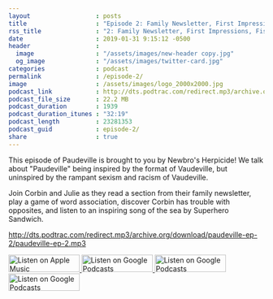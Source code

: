 ```yaml
---
layout                  : posts
title                   : "Episode 2: Family Newsletter, First Impressions, Fishy Fishy"
rss_title               : "2: Family Newsletter, First Impressions, Fishy Fishy"
date                    : 2019-01-31 9:15:12 -0500
header                  : 
  image                 : "/assets/images/new-header copy.jpg"
  og_image              : "/assets/images/twitter-card.jpg"
categories              : podcast
permalink               : /episode-2/
image                   : /assets/images/logo_2000x2000.jpg
podcast_link            : http://dts.podtrac.com/redirect.mp3/archive.org/download/paudeville-ep-2/paudeville-ep-2.mp3
podcast_file_size       : 22.2 MB
podcast_duration        : 1939
podcast_duration_itunes : "32:19"
podcast_length          : 23281353
podcast_guid            : episode-2/
share                   : true
---
```


This episode of Paudeville is brought to you by Newbro's Herpicide! 
We talk about "Paudeville" being inspired by the format of Vaudeville, but uninspired by the rampant sexism and racism of Vaudeville.

Join Corbin and Julie as they read a section from their family newsletter, play a game of word association, discover Corbin has trouble with opposites, and listen to an inspiring song of the sea by Superhero Sandwich.

http://dts.podtrac.com/redirect.mp3/archive.org/download/paudeville-ep-2/paudeville-ep-2.mp3

<a href="https://itunes.apple.com/us/podcast/paudeville/id1450915591">
	<img src='{{ site.url }}{{ site.baseurl }}/assets/images/US_UK_Apple_Podcasts_Listen_Badge_RGB_140x34.png' width='140px' height='34' alt='Listen on Apple Music'/>
</a>
<a href="https://play.google.com/music/m/Igre2ostm2ltqiq4sabzzrl5jcy?t=Paudeville">
	<img src='{{ site.url }}{{ site.baseurl }}/assets/images/google_podcasts_badge_140x34.png' width='140px' height='34' alt='Listen on Google Podcasts'/>
</a>
<a href="https://open.spotify.com/show/4q5RNUUtU4XFqsymP7dcTw">
	<img src='{{ site.url }}{{ site.baseurl }}/assets/images/Spotify_Listen_Badge_RGB_140x34.png' width='140px' height='34' alt='Listen on Google Podcasts'/>
</a>
<a href="https://www.stitcher.com/s?fid=363388&refid=stpr">
	<img src='{{ site.url }}{{ site.baseurl }}/assets/images/Stitcher_Listen_Badge_Color_Dark_BG_140x34.png' width='140px' height='34' alt='Listen on Google Podcasts'/>
</a>
